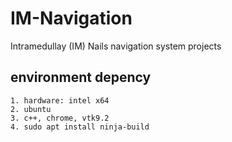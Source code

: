 # IM-Navigation
Intramedullay (IM) Nails navigation system projects


## environment depency
```shell
1. hardware: intel x64 
2. ubuntu
3. c++, chrome, vtk9.2
4. sudo apt install ninja-build
```